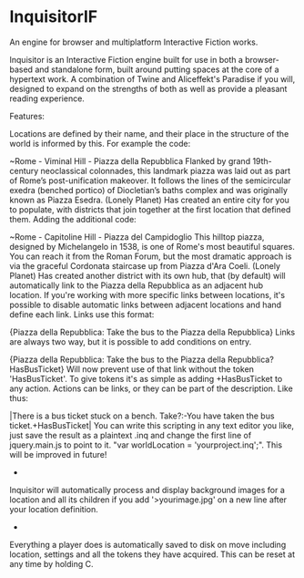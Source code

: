 # InquisitorIF
An engine for browser and multiplatform Interactive Fiction works.

Inquisitor is an Interactive Fiction engine built for use in both a browser-based and standalone form, built around putting spaces at the core of a hypertext work. A combination of Twine and Aliceffekt's Paradise if you will, designed to expand on the strengths of both as well as provide a pleasant reading experience.

Features:

Locations are defined by their name, and their place in the structure of the world is informed by this. For example the code:

~Rome - Viminal Hill - Piazza della Repubblica 
Flanked by grand 19th-century neoclassical colonnades, this landmark piazza was laid out as part of Rome’s post-unification makeover. It follows the lines of the semicircular exedra (benched portico) of Diocletian’s baths complex and was originally known as Piazza Esedra. (Lonely Planet)
Has created an entire city for you to populate, with districts that join together at the first location that defined them. Adding the additional code:

~Rome - Capitoline Hill - Piazza del Campidoglio 
This hilltop piazza, designed by Michelangelo in 1538, is one of Rome's most beautiful squares. You can reach it from the Roman Forum, but the most dramatic approach is via the graceful Cordonata staircase up from Piazza d'Ara Coeli. (Lonely Planet)
Has created another district with its own hub, that (by default) will automatically link to the Piazza della Repubblica as an adjacent hub location. If you're working with more specific links between locations, it's possible to disable automatic links between adjacent locations and hand define each link. Links use this format:

{Piazza della Repubblica: Take the bus to the Piazza della Repubblica}
Links are always two way, but it is possible to add conditions on entry.

{Piazza della Repubblica: Take the bus to the Piazza della Repubblica?HasBusTicket}
Will now prevent use of that link without the token 'HasBusTicket'. To give tokens it's as simple as adding +HasBusTicket to any action. Actions can be links, or they can be part of the description. Like thus:

|There is a bus ticket stuck on a bench. Take?:-You have taken the bus ticket.+HasBusTicket|
You can write this scripting in any text editor you like, just save the result as a plaintext .inq and change the first line of jquery.main.js to point to it. "var worldLocation = 'yourproject.inq';". This will be improved in future!

-

Inquisitor will automatically process and display background images for a location and all its children if you add '>yourimage.jpg' on a new line after your location definition.

-

Everything a player does is automatically saved to disk on move including location, settings and all the tokens they have acquired. This can be reset at any time by holding C.
